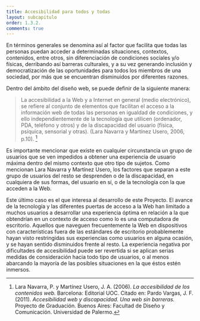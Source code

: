 ```yaml
---
title: Accesibilidad para todos y todas
layout: subcapitulo
order: 1.3.2.
comments: true
---
```


En términos generales se denomina así al factor que facilita que todas las personas puedan acceder a determinadas situaciones, contextos, contenidos, entre otros, sin diferenciación de condiciones sociales y/o físicas, derribando así barreras culturales, y a su vez generando inclusión y democratización de las oportunidades para todos los miembros de una sociedad, por más que se encuentran disminuidos por diferentes razones.

Dentro del ámbito del diseño web, se puede definir de la siguiente manera:

> La accesibilidad a la Web y a Internet en general (medio electrónico), se refiere al conjunto de elementos que facilitan el acceso a la información web de todas las personas en igualdad de condiciones, y ello independientemente de la tecnología que utilicen (ordenador, PDA, teléfono y otros) y de la discapacidad del usuario (física, psíquica, sensorial y otras). (Lara Navarra y Martínez Usero, 2006, p.10). [^fn-lara_2006]

Es importante mencionar que existe en cualquier circunstancia un grupo de usuarios que se ven impedidos a obtener una experiencia de usuario máxima dentro del mismo contexto que otro tipo de sujetos. Como mencionan Lara Navarra y Martínez Usero, los factores que separan a este grupo de usuarios del resto se desprenden o de la discapacidad, en cualquiera de sus formas, del usuario en sí, o de la tecnología con la que acceden a la Web.

Este último caso es el que interesa al desarrollo de este Proyecto. El avance de la tecnología y las diferentes puertas de acceso a la Web han limitado a muchos usuarios a desarrollar una experiencia óptima en relación a la que obtendrían en un contexto de acceso como lo es una computadora de escritorio. Aquellos que naveguen frecuentemente la Web en dispositivos con características fuera de las estándares de escritorio probablemente hayan visto restringidas sus experiencias como usuarios en alguna ocasión, y se hayan sentido disminuidos frente al resto. La experiencia negativa por dificultades de accesibilidad puede ser revertida si se aplican serias medidas de consideración hacia todo tipo de usuarios, o al menos abarcando la mayoría de las posibles situaciones en la que éstos estén inmersos.

[^fn-lara_2006]: Lara Navarra, P. y Martínez Usero, J. A. (2006). _La accesibilidad de los contenidos web._ Barcelona: Editorial UOC. Citado en: Pardo Vargas, J. F. (2011). _Accesibilidad web y discapacidad. Una web sin barreras._ Proyecto de Graduación. Buenos Aires: Facultad de Diseño y Comunicación. Universidad de Palermo.

